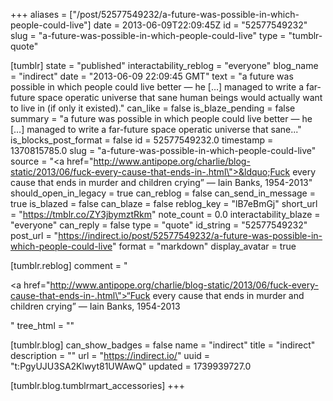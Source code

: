 +++
aliases = ["/post/52577549232/a-future-was-possible-in-which-people-could-live"]
date = 2013-06-09T22:09:45Z
id = "52577549232"
slug = "a-future-was-possible-in-which-people-could-live"
type = "tumblr-quote"

[tumblr]
state = "published"
interactability_reblog = "everyone"
blog_name = "indirect"
date = "2013-06-09 22:09:45 GMT"
text = "a future was possible in which people could live better — he […] managed to write a far-future space operatic universe that sane human beings would actually want to live in (if only it existed)."
can_like = false
is_blaze_pending = false
summary = "a future was possible in which people could live better — he […] managed to write a far-future space operatic universe that sane..."
is_blocks_post_format = false
id = 52577549232.0
timestamp = 1370815785.0
slug = "a-future-was-possible-in-which-people-could-live"
source = "<a href=\"http://www.antipope.org/charlie/blog-static/2013/06/fuck-every-cause-that-ends-in-.html\">&ldquo;Fuck every cause that ends in murder and children crying&rdquo; — Iain Banks, 1954-2013</a>"
should_open_in_legacy = true
can_reblog = false
can_send_in_message = true
is_blazed = false
can_blaze = false
reblog_key = "lB7eBmGj"
short_url = "https://tmblr.co/ZY3jbymztRkm"
note_count = 0.0
interactability_blaze = "everyone"
can_reply = false
type = "quote"
id_string = "52577549232"
post_url = "https://indirect.io/post/52577549232/a-future-was-possible-in-which-people-could-live"
format = "markdown"
display_avatar = true

[tumblr.reblog]
comment = "<p><a href=\"http://www.antipope.org/charlie/blog-static/2013/06/fuck-every-cause-that-ends-in-.html\">“Fuck every cause that ends in murder and children crying” — Iain Banks, 1954-2013</a></p>"
tree_html = ""

[tumblr.blog]
can_show_badges = false
name = "indirect"
title = "indirect"
description = ""
url = "https://indirect.io/"
uuid = "t:PgyUJU3SA2Klwyt81UWAwQ"
updated = 1739939727.0

[tumblr.blog.tumblrmart_accessories]
+++

